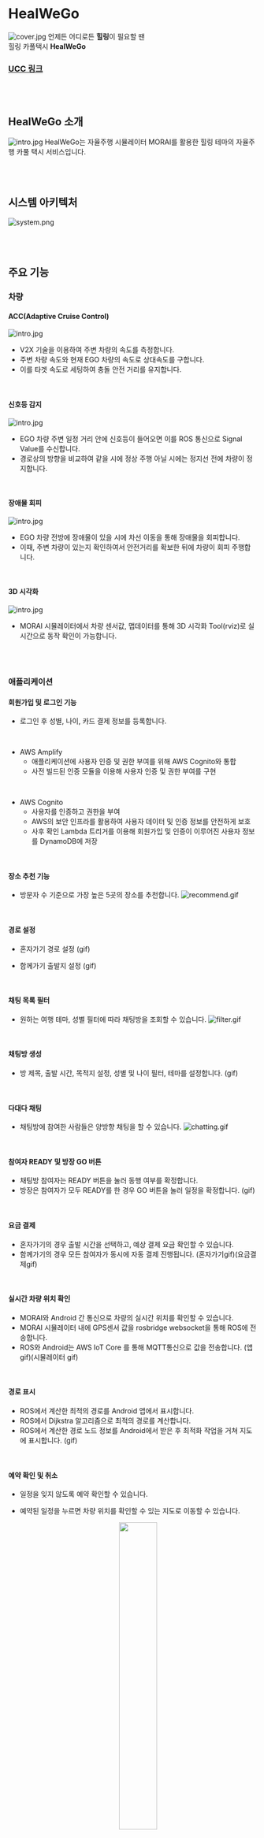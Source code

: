 # HealWeGo
![cover.jpg](./images/cover.jpg)
언제든 어디로든 **힐링**이 필요할 땐 
<br>
힐링 카풀택시 **HealWeGo**
### [UCC 링크](https://www.youtube.com/watch?v=S9VrSzIYWPk)

<br>
<br>

## HealWeGo 소개
![intro.jpg](./images/intro.jpg)
HealWeGo는 자율주행 시뮬레이터 MORAI를 활용한 힐링 테마의 자율주행 카풀 택시 서비스입니다. 

<br>
<br>

## 시스템 아키텍처
![system.png](./images/system.jpg)

<br>
<br>

## 주요 기능
### 차량
#### ACC(Adaptive Cruise Control)
![intro.jpg](./images/ACC.gif)
- V2X 기술을 이용하여 주변 차량의 속도를 측정합니다.
- 주변 차량 속도와 현재 EGO 차량의 속도로 상대속도를 구합니다. 
- 이를 타겟 속도로 세팅하여 충돌 안전 거리를 유지합니다.

<br>

#### 신호등 감지
![intro.jpg](./images/light.gif)
- EGO 차량 주변 일정 거리 안에 신호등이 들어오면 이를 ROS 통신으로 Signal Value를 수신합니다.
- 경로상의 방향을 비교하여 같을 시에 정상 주행 아닐 시에는 정지선 전에 차량이 정지합니다.

<br>

#### 장애물 회피
![intro.jpg](./images/obstacle.gif)
- EGO 차량 전방에 장애물이 있을 시에 차선 이동을 통해 장애물을 회피합니다.
- 이때, 주변 차량이 있는지 확인하여서 안전거리를 확보한 뒤에 차량이 회피 주행합니다.

<br>

#### 3D 시각화
![intro.jpg](./images/rviz.PNG)
- MORAI 시뮬레이터에서 차량 센서값, 맵데이터를 통해 3D 시각화 Tool(rviz)로 실시간으로 동작 확인이 가능합니다.  

<br>
<br>

### 애플리케이션
#### 회원가입 및 로그인 기능
- 로그인 후 성별, 나이, 카드 결제 정보를 등록합니다. 

<br>

- AWS Amplify
  - 애플리케이션에 사용자 인증 및 권한 부여를 위해 AWS Cognito와 통합
  - 사전 빌드된 인증 모듈을 이용해 사용자 인증 및 권한 부여를 구현

<br>

- AWS Cognito
  - 사용자를 인증하고 권한을 부여
  - AWS의 보안 인프라를 활용하여 사용자 데이터 및 인증 정보를 안전하게 보호
  - 사후 확인 Lambda 트리거를 이용해 회원가입 및 인증이 이루어진 사용자 정보를 DynamoDB에 저장

<br>

#### 장소 추천 기능
-  방문자 수 기준으로 가장 높은 5곳의 장소를 추천합니다. 
    ![recommend.gif](./images/recommend.gif)

<br>

#### 경로 설정
- 혼자가기 경로 설정
(gif)

- 함께가기 출발지 설정
(gif)

<br>

#### 채팅 목록 필터 
- 원하는 여행 테마, 성별 필터에 따라 채팅방을 조회할 수 있습니다. 
    ![filter.gif](./images/filter.gif)

<br>

#### 채팅방 생성
- 방 제목, 출발 시간, 목적지 설정, 성별 및 나이 필터, 테마를 설정합니다.
(gif)

<br>

#### 다대다 채팅
- 채팅방에 참여한 사람들은 양방향 채팅을 할 수 있습니다. 
    ![chatting.gif](./images/chatting.gif)

<br>

#### 참여자 READY 및 방장 GO 버튼
- 채팅방 참여자는 READY 버튼을 눌러 동행 여부를 확정합니다. 
- 방장은 참여자가 모두 READY를 한 경우 GO 버튼을 눌러 일정을 확정합니다. 
(gif)

<br>

#### 요금 결제
- 혼자가기의 경우 출발 시간을 선택하고, 예상 결제 요금 확인할 수 있습니다. 
- 함께가기의 경우 모든 참여자가 동시에 자동 결제 진행됩니다. 
(혼자가기gif)(요금결제gif)

<br>

#### 실시간 차량 위치 확인
- MORAI와 Android 간 통신으로 차량의 실시간 위치를 확인할 수 있습니다. 
- MORAI 시뮬레이터 내에 GPS센서 값을 rosbridge websocket을 통해 ROS에 전송합니다. 
- ROS와 Android는 AWS IoT Core 를 통해 MQTT통신으로 값을 전송합니다. 
(앱 gif)(시뮬레이터 gif)

<br>

#### 경로 표시
- ROS에서 계산한 최적의 경로를 Android 앱에서 표시합니다.
- ROS에서 Dijkstra 알고리즘으로 최적의 경로를 계산합니다.
- ROS에서 계산한 경로 노드 정보를 Android에서 받은 후 최적화 작업을 거쳐 지도에 표시합니다. 
(gif)

<br>

#### 예약 확인 및 취소
- 일정을 잊지 않도록 예약 확인할 수 있습니다.
- 예약된 일정을 누르면 차량 위치를 확인할 수 있는 지도로 이동할 수 있습니다. 
    <p align="center">
        <img src="./images/reserve.gif" align="center" width="40%">
    </p>

- 부득이하게 일정을 취소해야 하는 경우 예약을 취소할 수 있습니다. 
    <p align="center">
        <img src="./images/cancel.gif" align="center" width="40%">
    </p>

<br>

#### 비상 정지
- 차량 내에서 응급 상황이나 비상 상황이 발생하면 비상 정지를 할 수 있습니다.
- 비상 정지 후 차량이 갓길에 정차하고, 해당 버튼을 누른 사람이 이동 재개 버튼을 누르면 다시 주행을 시작합니다.
(gif)

<br>
<br>

### 서버

- 서버리스 아키텍처
  - AWS API Gateway
    - 사용자 정보
      - 회원 가입 시 추가 정보를 입력받아 DB 업데이트
      - 예약 현황 확인을 위한 자신의 정보 요청
      - 사용자 출발 위치 정보를 입력받아 DB 업데이트
    - 채팅 방
      - 방 생성 시 생성 정보를 바탕으로 DB 업데이트
      - 방 목록 확인을 위한 요청
      - 방 입장 시 방 정보(참여중인 사용자 정보 등) 요청
      - 참여중인 방 정보 확인을 위한 요청
      - 사용자의 준비 상태(예약 확정을 위한 준비) DB에 업데이트
      - 방 나가기에 대한 DB 업데이트
    - 목적지 추천
      - 주 단위 이용자 수에 따른 추천 장소 정보 요청

    <br>

  - AWS IoT Core
    - MQTT 통신의 브로커 역할 수행
      - 애플리케이션 간 채팅 구현
      - 애플리케이션-시뮬레이터 간 위치 정보 송수신 구현
      - AWS-시뮬레이터 간 출발 신호 송수신 구현
    - 규칙 설정을 통한 DB 업데이트
      - 채팅 관련 topic을 규칙으로 해당 채팅 DB에 업데이트
    
    <br>
  - AWS Eventbridge Scheduler
    - 정시마다 DB를 확인해 차량 출발 신호 송신(mqtt)
      - AWS Lambda 활용

    <br>

  - AWS Lambda
    - API Gateway, IoT Core, Eventbridge Scheduler에 설정된 트리거, 이벤트, 규칙에 대한 응답으로 실행
    - AWS S3, AWS DynamoDB에 저장된 값을 사용자에게 전송 또는 event 파라미터로 수신된 값을 DB에 업데이트

<br> 
<br>

## ROS - 앱 통신
### 경유지
1. 브로커에서 사용자들의 경유지와 도착지를 *path/points/server/{car_id}* 토픽을 통해 MQTT로 송신한다,
2. MQTT.py에서 해당 String을 파싱하여 str 형태로 */stopovers*토픽을 통해 dikjstra.py로 송신한다.
3. dikjstra.py 코드에서 수신된 경우지들의 순서와 global path를 다익스트라 알고리즘을 통해 결정하고, */ordered* 토픽과 */global_path* 토픽으로 해당 순서와 경로를 MQTT.py로 송신한다.
4. MQTT.py에서 수신된 경로 순서를 기존에 수신된 stopovers 정보와 결합하여 *path/points/ros/{car_id}* 토픽을 통해서 브로커로 MQTT 송신한다.

<br>

### 차량 위치
1. ACC.py에서 주기적으로 차량의 위치 정보를 */gps* 토픽으로 MQTT.py에 송신한다.
2. MQTT.py에 수신된 gps 신호를 *gps/{car_id}* 토픽으로 MQTT 송신한다.
    
<br>

### 출발신호, 도착신호
1. 탑승자가 차량에 탑승하면, 브로커에서 MQTT.py로 *signal/app/{car_id}*  토픽을 통해 *boarding* 메세지를 송신한다.
2. MQTT.py에 */global_path* 토픽을 통해 수신된 데이터가 존재한다면, ACC.py로 */departed* 토픽에 True를 송신하여 출발 신호를 보낸다.
3. 특정 경우지에 도착한다면, ACC.py에서 */arrived* 토픽으로 MQTT.py에 True를 보내 도착 신호를 송신한다.
4. MQTT.py 는 수신된 도착 신호가 도착한다면 현재 경우지 순서를 바탕으로 user_id 정보를 파악하고, 이를 통합하여 *signal/ros/{car_id}* 토픽을 통해 브로커로 MQTT 송신한다.
5. 이 때, 만약 최종 목적지가 아니라면 *finished : 0*를, 최종 목적지라면 *finished : 1*을 송신하여 최종 목적지 여부를 확인한다.
    
<br>

### 긴급 정지
1. 브로커에서 MQTT.py로 *signal/app/{car_id}* 토픽을 통해 *stop* 메세지로 긴급정지 신호를 수신한다.
2. 만약 현재 긴급 정지 상태가 아니라면, MQTT.py에서 dijkstra.py와 ACC.py로 */stopped* 토픽을 통해 True 메세지를 송신하여 긴급 정지 상황임을 알린다.
3. 브로커에서 MQTT.py로 *signal/app/{car_id}* 토픽을 통해 *resume* 메세지로 운행 재개 신호를 수신한다.
4. 만약 현재 긴급 정지 상태가 아니라면, MQTT.py에서 dijkstra.py와 ACC.py로 */stopped* 토픽을 통해 False 메세지를 송신하여 운행 재개 신호를 송신한다.


<br>
<br>

## ERD
<p align="center">
  <img src="./images/erd.png">
</p>


<br>
<br>

## 화면 설계 (Figma)
<p align="center">
  <img src="./images/app_design.png">
</p>

<br>
<br>

## 사용 기술
### 차량
- MORAI simulator
- ROS
- 속도 제어
    - PID 제어
    - Velocity Planning
- 조향각 제어
    - Pure Pursuit
- 경로 추정
    - Dijkstra

### 애플리케이션
- Figma
- Android
- Java 

### 서버
- AWS 

### 통신
- MQTT

### 협업 툴
- Git
- Jira
- Notion

<br>
<br>

## 멤버 소개
|제목|내용|내용|
|-----|-----|-----|
|팀장|한동민|자율주행|
|팀원|강수현|자율주행|
|팀원|강형남|애플리케이션|
|팀원|김경빈|애플리케이션|
|팀원|배윤재|애플리케이션|
|팀원|서현범|자율주행|


